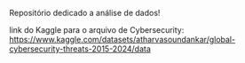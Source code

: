 Repositório dedicado a análise de dados!

link do Kaggle para o arquivo de Cybersecurity:
https://www.kaggle.com/datasets/atharvasoundankar/global-cybersecurity-threats-2015-2024/data
